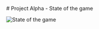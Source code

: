 \# Project Alpha - State of the game

![State of the game](images/project_alpha_state_of_game.png?raw=true)
